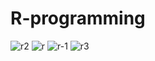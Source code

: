 # R-programming
![r2](https://user-images.githubusercontent.com/109869150/203854722-025704d1-e0a2-4017-b19b-db99caa75413.png)
![r](https://user-images.githubusercontent.com/109869150/203854701-d2c78927-89df-4643-af86-e56a303feaeb.png)
![r-1](https://user-images.githubusercontent.com/109869150/203854714-3d997457-4ebd-4344-aff3-b579af13cc72.png)
![r3](https://user-images.githubusercontent.com/109869150/203854726-f6142b0e-0e24-4390-bba3-02825f46413f.png)
